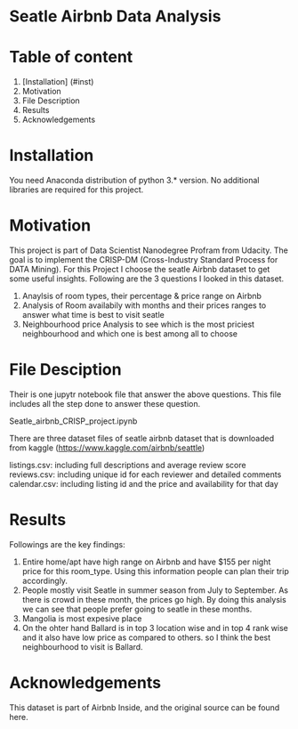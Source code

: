 # Seatle Airbnb Data Analysis

# Table of content
1. [Installation] (#inst)
2. Motivation
3. File Description
4. Results
4. Acknowledgements

<a name="inst"></a>
# Installation

You need Anaconda distribution of python 3.* version. No additional libraries are required for this project.

# Motivation

This project is part of Data Scientist Nanodegree Profram from Udacity. The goal is to implement the CRISP-DM (Cross-Industry Standard Process for DATA Mining). For this Project I choose the seatle Airbnb dataset to get some useful insights. Following are the 3 questions I looked in this dataset.

1. Anaylsis of room types, their percentage & price range on Airbnb
2. Analysis of Room availabily with months and their prices ranges to answer what time is best to visit seatle
3. Neighbourhood price Analysis to see which is the most priciest neighbourhood and which one is best among all to choose

# File Desciption

Their is one jupytr notebook file that answer the above questions. This file includes all the step done to answer these question.

Seatle_airbnb_CRISP_project.ipynb


There are three dataset files of seatle airbnb dataset that is downloaded from kaggle (https://www.kaggle.com/airbnb/seattle)

listings.csv: including full descriptions and average review score
reviews.csv: including unique id for each reviewer and detailed comments
calendar.csv: including listing id and the price and availability for that day

# Results

Followings are the key findings:

1. Entire home/apt have high range on Airbnb and have $155 per night price for this room_type. Using this information people can plan their trip accordingly.
2. People mostly visit Seatle in summer season from July to September. As there is crowd in these month, the prices go high. By doing this analysis we can see that people prefer going to seatle in these months.
3. Mangolia is most expesive place 
4. On the ohter hand Ballard is in top 3 location wise and in top 4 rank wise and it also have low price as compared to others. so I think the best neighbourhood to visit is Ballard. 

# Acknowledgements

This dataset is part of Airbnb Inside, and the original source can be found here.

